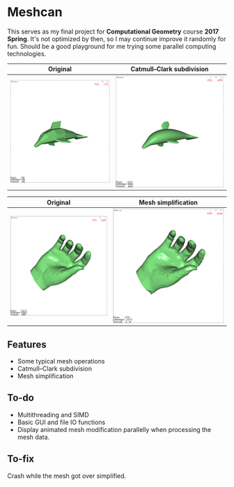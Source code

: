 # Meshcan

This serves as my final project for **Computational Geometry** course **2017 Spring**. It's not optimized by then, so I may continue improve it randomly for fun. Should be a good playground for me trying some parallel computing technologies.

Original | Catmull–Clark subdivision
:---:|:---:
![](capture/CaptureDA.PNG) | ![](capture/CaptureDB.PNG)

Original | Mesh simplification
:---:|:---:
![](capture/CaptureHA.PNG) | ![](capture/CaptureHB.PNG)



## Features
- Some typical mesh operations
- Catmull–Clark subdivision 
- Mesh simplification

## To-do
- Multithreading and SIMD
- Basic GUI and file IO functions
- Display animated mesh modification parallelly when processing the mesh data.

## To-fix
Crash while the mesh got over simplified.